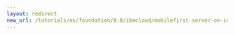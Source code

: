 ```yaml
---
layout: redirect
new_url: /tutorials/es/foundation/8.0/ibmcloud/mobilefirst-server-on-icp/monitoring-mobilefirst-on-icp/
---
```

